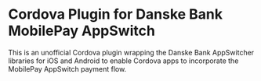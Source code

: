 Cordova Plugin for Danske Bank MobilePay AppSwitch
======

This is an unofficial Cordova plugin wrapping the Danske Bank AppSwitcher libraries for iOS and Android to enable Cordova apps to incorporate the MobilePay AppSwitch payment flow.


